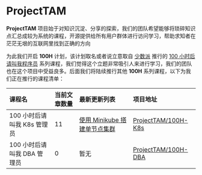 # ProjectTAM

**ProjectTAM** 项目始于对知识沉淀、分享的探索，我们的团队希望能够将琐碎知识点汇总成较为系统的课程，开源提供给所有用户群体进行访问学习，帮助求知者在茫茫无垠的互联网里找到正确的方向

为此我们开启 **100H** 计划，该计划取名或者说立意取自 [少数派](https://sspai.com) 推行的 [100 小时后请叫我程序员](https://sspai.com/series/271) 系列课程，我们觉得这个立题非常吸引人来进行学习，我们的团队也在这个项目中受益良多。后面我们将陆续推行其他 **100H** 系列课程，以下为我们正在推行的课程清单：

| 课程名 | 当前文章数量 | 最新更新列表 | 项目地址 |
| :--- | :--- | :--- | :--- |
| 100 小时后请叫我 K8s 管理员 | 11 | <a href="https://100h-k8s.projecttam.com/chapter04/">使用 Minikube 搭建单节点集群</a>  | <a href="https://github.com/ProjectTAM/100H-K8s">ProjectTAM/100H-K8s</a> |
| 100 小时后请叫我 DBA 管理员 | 0 | 暂无 | <a href="https://github.com/ProjectTAM/100H-DBA">ProjectTAM/100H-DBA</a> |
